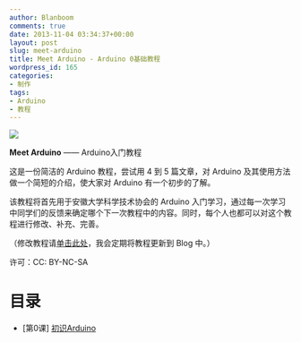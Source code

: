 ```yaml
---
author: Blanboom
comments: true
date: 2013-11-04 03:34:37+00:00
layout: post
slug: meet-arduino
title: Meet Arduino - Arduino 0基础教程
wordpress_id: 165
categories:
- 制作
tags:
- Arduino
- 教程
---
```


![](http://blanboom.org/images/2013/11/700px-Meet_Arduino.png)

**Meet Arduino** —— Arduino入门教程

这是一份简洁的 Arduino 教程，尝试用 4 到 5 篇文章，对 Arduino 及其使用方法做一个简短的介绍，使大家对 Arduino 有一个初步的了解。

该教程将首先用于安徽大学科学技术协会的 Arduino 入门学习，通过每一次学习中同学们的反馈来确定哪个下一次教程中的内容。同时，每个人也都可以对这个教程进行修改、补充、完善。

（修改教程请[单击此处](http://diy.blanboom.org/index.php/Arduino%E5%85%A5%E9%97%A8%E6%95%99%E7%A8%8B)，我会定期将教程更新到 Blog 中。）

许可：CC: BY-NC-SA


# 目录





	
  * [第0课] [初识Arduino](http://blanboom.org/meet-arduino-0.html)


